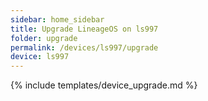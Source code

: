 ```yaml
---
sidebar: home_sidebar
title: Upgrade LineageOS on ls997
folder: upgrade
permalink: /devices/ls997/upgrade
device: ls997
---
```

{% include templates/device_upgrade.md %}
